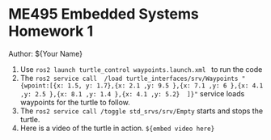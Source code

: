 # ME495 Embedded Systems Homework 1
Author: ${Your Name}
1. Use `ros2 launch turtle_control waypoints.launch.xml ` to run the code
2. The `ros2 service call  /load turtle_interfaces/srv/Waypoints "{wpoint:[{x: 1.5, y: 1.7},{x: 2.1 ,y: 9.5 },{x: 7.1 ,y: 6 },{x: 4.1 ,y: 2.5 },{x: 8.1 ,y: 1.4 },{x: 4.1 ,y: 5.2}  ]}"` service loads waypoints for the turtle to follow.
3. The `ros2 service call /toggle std_srvs/srv/Empty` starts and stops the turtle.
4. Here is a video of the turtle in action.
   `${embed video here}`